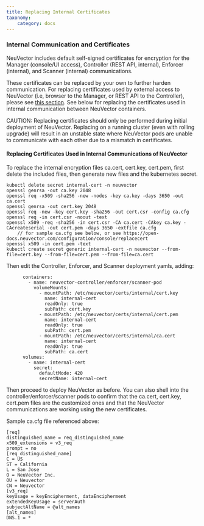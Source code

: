 ```yaml
---
title: Replacing Internal Certificates
taxonomy:
    category: docs
---
```


### Internal Communication and Certificates
NeuVector includes default self-signed certificates for encryption for the Manager (console/UI access), Controller (REST API, internal), Enforcer (internal), and Scanner (internal) communications.

These certificates can be replaced by your own to further harden communication. For replacing certificates used by external access to NeuVector (i.e, browser to the Manager, or REST API to the Controller), please see [this section](/configuration/console/replacecert/). See below for replacing the certificates used in internal communication between NeuVector containers.

CAUTION: Replacing certificates should only be performed during initial deployment of NeuVector. Replacing on a running cluster (even with rolling upgrade) will result in an unstable state where NeuVector pods are unable to communicate with each other due to a mismatch in certificates.

#### Replacing Certificates Used in Internal Communications of NeuVector
To replace the internal encryption files ca.cert, cert.key, cert.pem, first delete the included files, then generate new files and the kubernetes secret.

```
kubectl delete secret internal-cert -n neuvector
openssl genrsa -out ca.key 2048
openssl req -x509 -sha256 -new -nodes -key ca.key -days 3650 -out ca.cert
openssl genrsa -out cert.key 2048
openssl req -new -key cert.key -sha256 -out cert.csr -config ca.cfg
openssl req -in cert.csr -noout -text
openssl x509 -req -sha256 -in cert.csr -CA ca.cert -CAkey ca.key -CAcreateserial -out cert.pem -days 3650 -extfile ca.cfg
    // for sample ca.cfg see below, or see https://open-docs.neuvector.com/configuration/console/replacecert
openssl x509 -in cert.pem -text
kubectl create secret generic internal-cert -n neuvector --from-file=cert.key --from-file=cert.pem --from-file=ca.cert
```

Then edit the Controller, Enforcer, and Scanner deployment yamls, adding:

```
      containers:
        - name: neuvector-controller/enforcer/scanner-pod
          volumeMounts:
            - mountPath: /etc/neuvector/certs/internal/cert.key
              name: internal-cert
              readOnly: true
              subPath: cert.key
            - mountPath: /etc/neuvector/certs/internal/cert.pem
              name: internal-cert
              readOnly: true
              subPath: cert.pem
            - mountPath: /etc/neuvector/certs/internal/ca.cert
              name: internal-cert
              readOnly: true
              subPath: ca.cert
      volumes:
        - name: internal-cert
          secret:
            defaultMode: 420
            secretName: internal-cert
```
Then proceed to deploy NeuVector as before. You can also shell into the controller/enforcer/scanner pods to confirm that the ca.cert, cert.key, cert.pem files are the customized ones and that the NeuVector communications are working using the new certificates.

Sample ca.cfg file referenced above:
```
[req]
distinguished_name = req_distinguished_name
x509_extensions = v3_req
prompt = no
[req_distinguished_name]
C = US
ST = California
L = San Jose
O = NeuVector Inc.
OU = Neuvector
CN = Neuvector
[v3_req]
keyUsage = keyEncipherment, dataEncipherment
extendedKeyUsage = serverAuth
subjectAltName = @alt_names
[alt_names]
DNS.1 = *
```